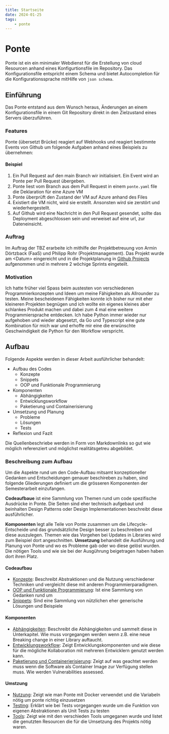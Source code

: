 ```yaml
---
title: Startseite
date: 2024-01-25
tags:
    - ponte
---
```


# Ponte

Ponte ist ein ein minimaler Webdienst für die Erstellung von cloud Resourcen anhand eines Konfigurtionsfile im Repository. Das Konfigurationsfile entspricht einem Schema und bietet Autocompletion für die Konfigurationssprache mitHilfe von `json schema`.

## Einführung

Das Ponte entstand aus dem Wunsch heraus, Änderungen an einem Konfigurationsfile in einem Git Repository direkt in den Zielzustand eines Servers überzuführen. 

### Features

Ponte (übersetzt Brücke) reagiert auf Webhooks und reagiert bestimmte Events von Github um folgende Aufgaben anhand eines Beispiels zu übernehmen:

#### Beispiel

1. Ein Pull Request auf den main Branch wir initialisiert. Ein Event wird an Ponte per Pull Request übergeben.
2. Ponte liest vom Branch aus dem Pull Request in einem `ponte.yaml` file die Deklaration für eine Azure VM 
3. Ponte überprüft den Zustand der VM auf Azure anhand des Files
4. Existiert die VM nicht, wird sie erstellt. Ansonsten wird sie zerstört und wiederhergestellt.
5. Auf Github wird eine Nachricht in den Pull Request gesendet, sollte das Deployment abgeschlossen sein und verweiset auf eine url, zur Dateneinsicht.

### Auftrag

Im Auftrag der TBZ erarbeite ich mithilfe der Projektbetreuung von Armin Dörtzback (FaaS) und Philipp Rohr (Projektmanagement). Das Projekt wurde am \<Datum> eingereicht und in die Projektplanung in [Github Projects](https://github.com/users/migueltinembart/projects/5) aufgenommen und in mehrere 2 wöchige Sprints eingeteilt. 

### Motivation

Ich hatte früher viel Spass beim austesten von verschiedenen Programmierkonzepten und Ideen um meine Fähigkeiten als Allrounder zu testen. Meine bescheidenen Fähigkeiten konnte ich bisher nur mit eher kleineren Projekten begnügen und ich wollte ein eigenes kleines aber schlankes Produkt machen und dabei zum 4 mal eine weitere Programmiersprache entdecken. Ich habe Python immer wieder nur aufgehoben und wieder abgesetzt, da Go und Typescript eine gute Kombination für mich war und erhoffe mir eine die erwünschte Geschwindigkeit die Python für den Workflow verspricht.

## Aufbau

Folgende Aspekte werden in dieser Arbeit ausführlicher behandelt:

- Aufbau des Codes
    - Konzepte
    - Snippets
    - OOP und Funktionale Programmierung
- Komponenten
    - Abhängigkeiten
    - Entwicklungsworkflow
    - Paketierung und Containerisierung
- Umsetzung und Planung
    - Probleme
    - Lösungen
    - Tests
- Reflexion und Fazit

Die Quellenbeschriebe werden in Form von Markdownlinks so gut wie möglich referenziert und möglichst realitätsgetreu abgebildet.

### Beschreibung zum Aufbau

Um die Aspekte rund um den Code-Aufbau mitsamt konzeptioneller Gedanken und Entscheidungen genauer beschireben zu haben, sind folgende Gliederungen definiert um die grösseren Komponenten der Semesterarbeit einzufangen. 

**Codeaufbaue** ist eine Sammlung von Themen rund um code spezifische Ausdrücke in Ponte. Die Seiten sind eher technisch aufgebaut und beinhalten Design Patterns oder Design Implementationen beschreibt diese ausführlicher.

**Komponenten** legt alle Teile von Ponte zusammen um die Lifecycle-Entscheide und das grundsätzliche Design besser zu beschreiben und diese auszulegen. Themen wie das Vorgehen bei Updates in Libraries wird zum Beispiel dort angeschnitten.
**Umsetzung** behandelt die Ausführung und Planung von Ponte und wo es Probleme gab oder wo diese gelöst wurden. Die nötigen Tools und wie sie bei der Ausgührung beigetragen haben haben dort ihren Platz.

#### Codeaufbau

- [Konzepte](/codeaufbau/konzepte.md): Beschreibt Abstraktionen und die Nutzung verschiedener Techniken und vergleicht diese mit anderen Programmierparadigmen.
- [OOP und Funktionale Programmierung](/codeaufbau/oop-und-funktionale-programmierung.md): Ist eine Sammlung von Gedanken rund um 
- [Snippets](/codeaufbau/snippets.md): Sind eine Sammlung von nützlichen eher generische Lösungen und Beispiele

#### Komponenten

- [Abhängigkeiten](/komponenten/abhaengigkeiten.md): Beschreibt die Abhängigkeiten und sammelt diese in Unterkapitel. Wie muss vorgegangen werden wenn z.B. eine neue Breaking change in einer Library auftaucht.
- [Entwicklungsworkflow](/komponenten/entwicklungsworkflow.md): Zeigt Entwicklungskomponenten und wie diese für die mögliche Kollaboration mit mehreren Entwicklern genutzt werden kann.
- [Paketierung und Containerierisierung](/komponenten/paketierung-und-containerisierung.md): Zeigt auf was geachtet werden muss wenn die Software als Container Image zur Verfügung stellen muss. Wie werden Vulnerabilities assessed.

#### Umstzung

- [Nutzung](/umsetzung/nutzung.md): Zeigt wie man Ponte mit Docker verwendet und die Variabeln nötig um ponte richtig einzusetzen
- [Testing](/umsetzung/testing.md): Erklärt wie bei Tests vorgegangen wurde um die Funktion von eigenen Abstraktionen als Unit Tests zu testen
- [Tools](/umsetzung/Tools): Zeigt wie mit den verschieden Tools umgeganen wurde und listet die genutzten Resourcen die für die Umsetzung des Projekts nötig waren.

